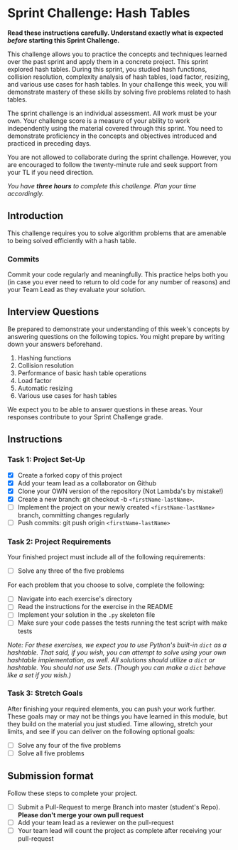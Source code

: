 # Sprint Challenge: Hash Tables

**Read these instructions carefully. Understand exactly what is expected _before_ starting this Sprint Challenge.**

This challenge allows you to practice the concepts and techniques learned over the past sprint and apply them in a concrete project. This sprint explored hash tables. During this sprint, you studied hash functions, collision resolution, complexity analysis of hash tables, load factor, resizing, and various use cases for hash tables. In your challenge this week, you will demonstrate mastery of these skills by solving five problems related to hash tables.

The sprint challenge is an individual assessment. All work must be your own. Your challenge score is a measure of your ability to work independently using the material covered through this sprint. You need to demonstrate proficiency in the concepts and objectives introduced and practiced in preceding days.

You are not allowed to collaborate during the sprint challenge. However, you are encouraged to follow the twenty-minute rule and seek support from your TL if you need direction.

_You have **three hours** to complete this challenge. Plan your time accordingly._

## Introduction

This challenge requires you to solve algorithm problems that are amenable to being solved efficiently with a hash table.

### Commits

Commit your code regularly and meaningfully. This practice helps both you (in case you ever need to return to old code for any number of reasons) and your Team Lead as they evaluate your solution.

## Interview Questions

Be prepared to demonstrate your understanding of this week's concepts by answering questions on the following topics. You might prepare by writing down your answers beforehand.

1. Hashing functions
2. Collision resolution
3. Performance of basic hash table operations
4. Load factor
5. Automatic resizing
6. Various use cases for hash tables

We expect you to be able to answer questions in these areas. Your responses contribute to your Sprint Challenge grade.

## Instructions

### Task 1: Project Set-Up

-  [x] Create a forked copy of this project
-  [x] Add your team lead as a collaborator on Github
-  [x] Clone your OWN version of the repository (Not Lambda's by mistake!)
-  [x] Create a new branch: git checkout -b `<firstName-lastName>`.
-  [ ] Implement the project on your newly created `<firstName-lastName>` branch, committing changes regularly
-  [ ] Push commits: git push origin `<firstName-lastName>`

### Task 2: Project Requirements

Your finished project must include all of the following requirements:

-  [ ] Solve any three of the five problems

For each problem that you choose to solve, complete the following:

-  [ ] Navigate into each exercise's directory
-  [ ] Read the instructions for the exercise in the README
-  [ ] Implement your solution in the `.py` skeleton file
-  [ ] Make sure your code passes the tests running the test script with make tests

_Note: For these exercises, we expect you to use Python's built-in `dict` as a hashtable. That said, if you wish, you can attempt to solve using your own hashtable implementation, as well. All solutions should utilize a `dict` or hashtable. You should not use Sets. (Though you can make a `dict` behave like a set if you wish.)_

### Task 3: Stretch Goals

After finishing your required elements, you can push your work further. These goals may or may not be things you have learned in this module, but they build on the material you just studied. Time allowing, stretch your limits, and see if you can deliver on the following optional goals:

-  [ ] Solve any four of the five problems
-  [ ] Solve all five problems

## Submission format

Follow these steps to complete your project.

-  [ ] Submit a Pull-Request to merge <firstName-lastName> Branch into master (student's Repo). **Please don't merge your own pull request**
-  [ ] Add your team lead as a reviewer on the pull-request
-  [ ] Your team lead will count the project as complete after receiving your pull-request
